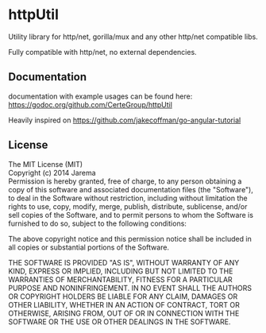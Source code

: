 httpUtil
========

Utility library for http/net, gorilla/mux and any other http/net compatible libs.

Fully compatible with http/net, no external dependencies.


## Documentation

documentation with example usages can be found here:
https://godoc.org/github.com/CerteGroup/httpUtil

Heavily inspired on https://github.com/jakecoffman/go-angular-tutorial


## License

The MIT License (MIT)  
Copyright (c) 2014 Jarema  
Permission is hereby granted, free of charge, to any person obtaining a copy
of this software and associated documentation files (the "Software"), to deal
in the Software without restriction, including without limitation the rights
to use, copy, modify, merge, publish, distribute, sublicense, and/or sell
copies of the Software, and to permit persons to whom the Software is
furnished to do so, subject to the following conditions:

The above copyright notice and this permission notice shall be included in all
copies or substantial portions of the Software.

THE SOFTWARE IS PROVIDED "AS IS", WITHOUT WARRANTY OF ANY KIND, EXPRESS OR
IMPLIED, INCLUDING BUT NOT LIMITED TO THE WARRANTIES OF MERCHANTABILITY,
FITNESS FOR A PARTICULAR PURPOSE AND NONINFRINGEMENT. IN NO EVENT SHALL THE
AUTHORS OR COPYRIGHT HOLDERS BE LIABLE FOR ANY CLAIM, DAMAGES OR OTHER
LIABILITY, WHETHER IN AN ACTION OF CONTRACT, TORT OR OTHERWISE, ARISING FROM,
OUT OF OR IN CONNECTION WITH THE SOFTWARE OR THE USE OR OTHER DEALINGS IN THE
SOFTWARE.
